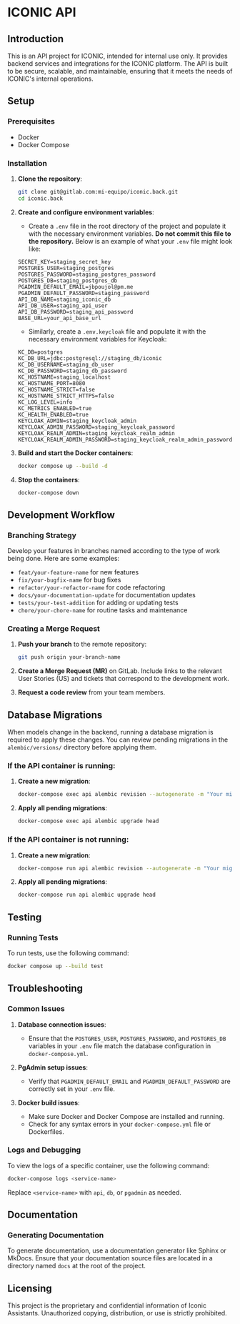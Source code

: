 # ICONIC API

## Introduction

This is an API project for ICONIC, intended for internal use only. It provides backend services and integrations for the ICONIC platform. The API is built to be secure, scalable, and maintainable, ensuring that it meets the needs of ICONIC's internal operations.

## Setup

### Prerequisites

- Docker
- Docker Compose

### Installation

1. **Clone the repository**:

   ```sh
   git clone git@gitlab.com:mi-equipo/iconic.back.git
   cd iconic.back
   ```

2. **Create and configure environment variables**:

   - Create a `.env` file in the root directory of the project and populate it with the necessary environment variables. **Do not commit this file to the repository.** Below is an example of what your `.env` file might look like:

   ```plaintext
   SECRET_KEY=staging_secret_key
   POSTGRES_USER=staging_postgres
   POSTGRES_PASSWORD=staging_postgres_password
   POSTGRES_DB=staging_postgres_db
   PGADMIN_DEFAULT_EMAIL=jbpoujol@pm.me
   PGADMIN_DEFAULT_PASSWORD=staging_password
   API_DB_NAME=staging_iconic_db
   API_DB_USER=staging_api_user
   API_DB_PASSWORD=staging_api_password
   BASE_URL=your_api_base_url

   ```

   - Similarly, create a `.env.keycloak` file and populate it with the necessary environment variables for Keycloak:

   ```plaintext
   KC_DB=postgres
   KC_DB_URL=jdbc:postgresql://staging_db/iconic
   KC_DB_USERNAME=staging_db_user
   KC_DB_PASSWORD=staging_db_password
   KC_HOSTNAME=staging_localhost
   KC_HOSTNAME_PORT=8080
   KC_HOSTNAME_STRICT=false
   KC_HOSTNAME_STRICT_HTTPS=false
   KC_LOG_LEVEL=info
   KC_METRICS_ENABLED=true
   KC_HEALTH_ENABLED=true
   KEYCLOAK_ADMIN=staging_keycloak_admin
   KEYCLOAK_ADMIN_PASSWORD=staging_keycloak_password
   KEYCLOAK_REALM_ADMIN=staging_keycloak_realm_admin
   KEYCLOAK_REALM_ADMIN_PASSWORD=staging_keycloak_realm_admin_password
   ```

3. **Build and start the Docker containers**:

   ```sh
   docker compose up --build -d
   ```

4. **Stop the containers**:

   ```sh
   docker-compose down
   ```

## Development Workflow

### Branching Strategy

Develop your features in branches named according to the type of work being done. Here are some examples:

- `feat/your-feature-name` for new features
- `fix/your-bugfix-name` for bug fixes
- `refactor/your-refactor-name` for code refactoring
- `docs/your-documentation-update` for documentation updates
- `tests/your-test-addition` for adding or updating tests
- `chore/your-chore-name` for routine tasks and maintenance

### Creating a Merge Request

1. **Push your branch** to the remote repository:

   ```sh
   git push origin your-branch-name
   ```

2. **Create a Merge Request (MR)** on GitLab. Include links to the relevant User Stories (US) and tickets that correspond to the development work.

3. **Request a code review** from your team members.

## Database Migrations

When models change in the backend, running a database migration is required to apply these changes. You can review pending migrations in the `alembic/versions/` directory before applying them.

### If the API container is running:

1. **Create a new migration**:

   ```sh
   docker-compose exec api alembic revision --autogenerate -m "Your migration message"
   ```

2. **Apply all pending migrations**:

   ```sh
   docker-compose exec api alembic upgrade head
   ```

### If the API container is not running:

1. **Create a new migration**:

   ```sh
   docker-compose run api alembic revision --autogenerate -m "Your migration message"
   ```

2. **Apply all pending migrations**:

   ```sh
   docker-compose run api alembic upgrade head
   ```

## Testing

### Running Tests

To run tests, use the following command:

```sh
docker compose up --build test
```

## Troubleshooting

### Common Issues

1. **Database connection issues**:

   - Ensure that the `POSTGRES_USER`, `POSTGRES_PASSWORD`, and `POSTGRES_DB` variables in your `.env` file match the database configuration in `docker-compose.yml`.

2. **PgAdmin setup issues**:

   - Verify that `PGADMIN_DEFAULT_EMAIL` and `PGADMIN_DEFAULT_PASSWORD` are correctly set in your `.env` file.

3. **Docker build issues**:

   - Make sure Docker and Docker Compose are installed and running.
   - Check for any syntax errors in your `docker-compose.yml` file or Dockerfiles.

### Logs and Debugging

To view the logs of a specific container, use the following command:

```sh
docker-compose logs <service-name>
```

Replace `<service-name>` with `api`, `db`, or `pgadmin` as needed.

## Documentation

### Generating Documentation

To generate documentation, use a documentation generator like Sphinx or MkDocs. Ensure that your documentation source files are located in a directory named `docs` at the root of the project.

## Licensing

This project is the proprietary and confidential information of Iconic Assistants. Unauthorized copying, distribution, or use is strictly prohibited.
